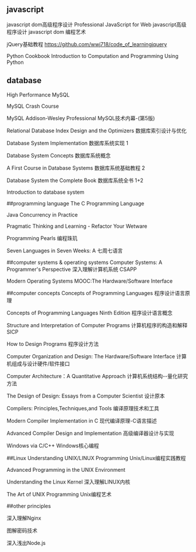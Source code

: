
## javascript
javascript dom高级程序设计
Professional JavaScript for Web javascript高级程序设计
javascript dom 编程艺术

jQuery基础教程 https://github.com/wwj718/code_of_learningjquery

Python Cookbook
Introduction to Computation and Programming Using Python

## database
High Performance MySQL

MySQL Crash Course

MySQL Addison-Wesley Professional MySQL技术内幕-(第5版)

Relational Database Index Design and the Optimizers 数据库索引设计与优化

Database System Implementation 数据库系统实现 1

Database System Concepts 数据库系统概念

A First Course in Database Systems 数据库系统基础教程 2

Database System the Complete Book 数据库系统全书 1+2

Introduction to database system

##programming language
The C Programming Language

Java Concurrency in Practice

Pragmatic Thinking and Learning - Refactor Your Wetware

Programming Pearls 编程珠玑

Seven Languages in Seven Weeks: A 七周七语言

##computer systems & operating systems
Computer Systems: A Programmer's Perspective 深入理解计算机系统 CSAPP

Modern Operating Systems MOOC:The Hardware/Software Interface

##computer concepts
Concepts of Programming Languages 程序设计语言原理

Concepts of Programming Languages Ninth Edition 程序设计语言概念

Structure and Interpretation of Computer Programs 计算机程序的构造和解释 SICP

How to Design Programs 程序设计方法

Computer Organization and Design: The Hardware/Software Interface 计算机组成与设计硬件/软件接口

Computer Architecture：A Quantitative Approach 计算机系统结构--量化研究方法

The Design of Design: Essays from a Computer Scientist 设计原本


Compilers: Principles,Techniques,and Tools 编译原理技术和工具 

Modern Compiler Implementation in C  现代编译原理-C语言描述 

Advanced Compiler Design and Implementation  高级编译器设计与实现 

Windows via C/C++ Windows核心编程

##Linux
Understanding UNIX/LINUX Programming Unix/Linux编程实践教程

Advanced Programming in the UNIX Environment

Understanding the Linux Kernel 深入理解LINUX内核

The Art of UNIX Programming Unix编程艺术


##other principles

深入理解Nginx

图解密码技术

深入浅出Node.js














